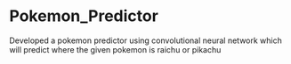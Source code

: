 # Pokemon_Predictor
Developed a pokemon predictor using convolutional neural network which will predict where the given pokemon is raichu or pikachu
